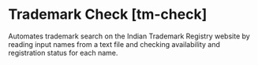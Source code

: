 # Trademark Check [tm-check]
Automates trademark search on the Indian Trademark Registry website by reading input names from a text file and checking availability and registration status for each name.
